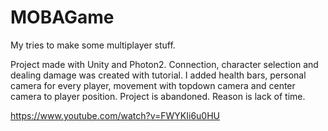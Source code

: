 # MOBAGame
My tries to make some multiplayer stuff.

Project made with Unity and Photon2.
Connection, character selection and dealing damage was created with tutorial.
I added health bars, personal camera for every player, movement with topdown camera and center camera to player position.
Project is abandoned. Reason is lack of time.

https://www.youtube.com/watch?v=FWYKIi6u0HU
